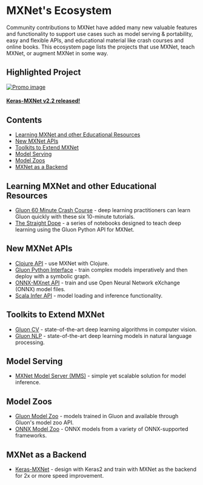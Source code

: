 # MXNet's Ecosystem

Community contributions to MXNet have added many new valuable features and functionality to support use cases such as model serving & portability, easy and flexible APIs, and educational material like crash courses and online books. This ecosystem page lists the projects that use MXNet, teach MXNet, or augment MXNet in some way.


## Highlighted Project

[![Promo image](https://cdn-images-1.medium.com/max/800/1*PwIMdZM7tpt3rmcyhlk2FQ.png)](https://medium.com/apache-mxnet/announcing-keras-mxnet-v2-2-4b8404568e75)
#### [Keras-MXNet v2.2 released!](https://medium.com/apache-mxnet/announcing-keras-mxnet-v2-2-4b8404568e75)

## Contents

* [Learning MXNet and other Educational Resources](#learning-mxnet-and-other-educational-resources)
* [New MXNet APIs](#new-mxnet-apis)
* [Toolkits to Extend MXNet](#toolkits-to-extend-mxnet)
* [Model Serving](#model-serving)
* [Model Zoos](#model-zoos)
* [MXNet as a Backend](#mxnet-as-a-backend)

## Learning MXNet and other Educational Resources

* [Gluon 60 Minute Crash Course](https://gluon-crash-course.mxnet.io/) - deep learning practitioners can learn Gluon quickly with these six 10-minute tutorials.
* [The Straight Dope](https://gluon.mxnet.io/) - a series of notebooks designed to teach deep learning using the Gluon Python API for MXNet.


## New MXNet APIs

* [Clojure API](https://github.com/apache/incubator-mxnet/tree/master/contrib/clojure-package) - use MXNet with Clojure.
* [Gluon Python Interface](../gluon/index.html) - train complex models imperatively and then deploy with a symbolic graph.
* [ONNX-MXnet API](../api/python/contrib/onnx.html) - train and use Open Neural Network eXchange (ONNX) model files.
* [Scala Infer API](../api/scala/infer.html) - model loading and inference functionality.


## Toolkits to Extend MXNet

* [Gluon CV](https://gluon-cv.mxnet.io/) - state-of-the-art deep learning algorithms in computer vision.
* [Gluon NLP](https://gluon-nlp.mxnet.io/) - state-of-the-art deep learning models in natural language processing.


## Model Serving

* [MXNet Model Server (MMS)](https://github.com/apache/incubator-mxnet/tree/master/example/model-server/mms.md) - simple yet scalable solution for model inference.


## Model Zoos

* [Gluon Model Zoo](https://mxnet.incubator.apache.org/api/python/gluon/model_zoo.html) - models trained in Gluon and available through Gluon's model zoo API.
* [ONNX Model Zoo](https://github.com/onnx/model-zoo) - ONNX models from a variety of ONNX-supported frameworks.


## MXNet as a Backend

* [Keras-MXNet](https://github.com/awslabs/keras-apache-mxnet) - design with Keras2 and train with MXNet as the backend for 2x or more speed improvement.
